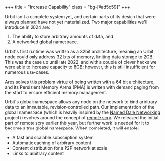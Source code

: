 +++
title = "Increase Capability"
class = "bg-[#ad5c59]"
+++

Urbit isn't a complete system yet, and certain parts of its design that were
always planned have not yet materialized. Two major capabilities we'll introduce
in 2024 are:

1. The ability to store arbitrary amounts of data, and
2. A networked global namespace.

Urbit's first runtime was written as a 32bit architecture, meaning an Urbit node
could only address 32 bits of memory, limiting data storage to 2GB. This was the
case up until late 2022, and with a couple of
[clever](https://github.com/urbit/urbit/releases/tag/urbit-v1.13)
[hacks](/project/pointer-compression-8gb-loom) we were able to increase capacity
to 8GB; however, this is still insufficient for numerous use-cases.

Ares solves this problem virtue of being written with a 64 bit architecture, and
its Persistent Memory Arena (PMA) is written with demand paging from the start
to ensure efficient memory management. 

Urbit's global namespace allows any node on the network to bind arbitrary data
to an immutable, revision-controlled path. Our implementation of the global
namespace (which is heavily inspired by the [Named Date
Networking](https://named-data.net/project/) project) revolves around the
concept of [remote
scry](https://docs.urbit.org/userspace/apps/guides/remote-scry). We released the
initial part of remote scry earlier this year, but further work is needed for it
to become a true global namespace. When completed, it will enable:

- A fast and scalable subscription system
- Automatic caching of arbitrary content
- Content distribution for a P2P network at scale
- Links to arbitrary content

